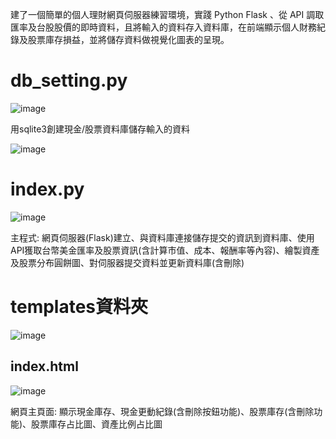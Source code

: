 建了一個簡單的個人理財網頁伺服器練習環境，實踐 Python Flask 、從 API 調取匯率及台股股價的即時資料，且將輸入的資料存入資料庫，在前端顯示個人財務紀錄及股票庫存損益，並將儲存資料做視覺化圖表的呈現。

# **db_setting.py**

![image](https://github.com/user-attachments/assets/f2ee5a69-3983-489c-b2e4-9b935259081a)

用sqlite3創建現金/股票資料庫儲存輸入的資料

![image](https://github.com/user-attachments/assets/36494d2d-6fef-42bd-a67d-36001a612d5c)

# **index.py**

![image](https://github.com/user-attachments/assets/9c317b9c-1b40-4b5a-a873-7c842937360f)

主程式:
網頁伺服器(Flask)建立、與資料庫連接儲存提交的資訊到資料庫、使用API獲取台幣美金匯率及股票資訊(含計算市值、成本、報酬率等內容)、繪製資產及股票分布圓餅圖、對伺服器提交資料並更新資料庫(含刪除)



# **templates資料夾**
![image](https://github.com/user-attachments/assets/c1ea5fdf-cb19-4d28-8518-411e7f1360ef)

## **index.html**
![image](https://github.com/user-attachments/assets/86094275-7dd6-4eb4-9c53-96b22daf8a79)

網頁主頁面:
顯示現金庫存、現金更動紀錄(含刪除按鈕功能)、股票庫存(含刪除功能)、股票庫存占比圖、資產比例占比圖



